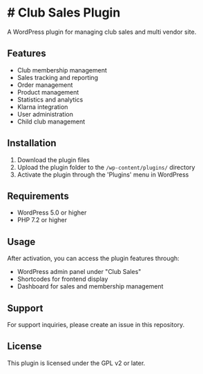 <h1># Club Sales Plugin</h1>

A WordPress plugin for managing club sales and multi vendor site.

## Features

- Club membership management
- Sales tracking and reporting
- Order management
- Product management
- Statistics and analytics
- Klarna integration
- User administration
- Child club management

## Installation

1. Download the plugin files
2. Upload the plugin folder to the `/wp-content/plugins/` directory
3. Activate the plugin through the 'Plugins' menu in WordPress

## Requirements

- WordPress 5.0 or higher
- PHP 7.2 or higher

## Usage

After activation, you can access the plugin features through:
- WordPress admin panel under "Club Sales"
- Shortcodes for frontend display
- Dashboard for sales and membership management

## Support

For support inquiries, please create an issue in this repository.

## License

This plugin is licensed under the GPL v2 or later. 
